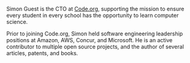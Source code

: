 ---
---
Simon Guest is the CTO at [Code.org](https://code.org), supporting the mission to ensure every student in every school has the opportunity to learn computer science.

Prior to joining Code.org, Simon held software engineering leadership positions at Amazon, AWS, Concur, and Microsoft. He is an active contributor to multiple open source projects, and the author of several articles, patents, and books.